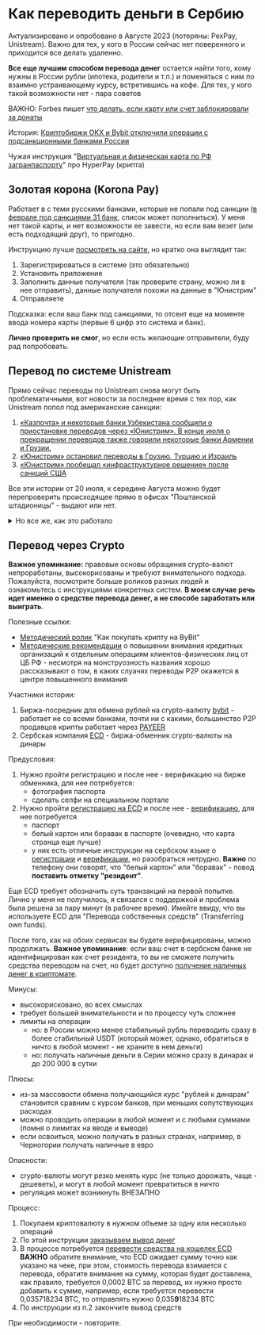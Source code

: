 # Как переводить деньги в Сербию

Актуализировано и опробовано в Августе 2023 (потеряны: PexPay, Unistream). Важно для тех, у кого в России сейчас нет поверенного и приходится все делать удаленно. 

**Все еще лучшим способом перевода денег** остается найти того, кому нужны в России рубли (ипотека, родители и т.п.) и поменяться с ним по взаимно устраивающему курсу, встретившись на кофе. Для тех, у кого такой возможности нет - пара советов

ВАЖНО: Forbes пишет [что делать, если карту или счет заблокировали за донаты](https://www.forbes.ru/finansy/493171-opasnyj-perevod-cto-delat-esli-kartu-ili-scet-zablokirovali-za-donaty)

История: [Криптобиржи OKX и Bybit отключили операции с подсанкционными банками России](https://www.forbes.ru/finansy/495366-kriptobirzi-okx-i-bybit-otklucili-operacii-s-podsankcionnymi-bankami-rossii)

Чужая инструкция "[Виртуальная и физическая карта по РФ загранпаспорту](https://shatim.notion.site/shatim/8e7388ef49b541abbfe30a6325ecaab9)" про HyperPay (крипта)

## Золотая корона (Korona Pay)

Работает в с теми русскими банками, которые не попали под санкции ([в феврале под санкциями 31 банк](https://www.banki.ru/news/daytheme/?id=10965728), список может пополниться). У меня нет такой карты, и нет возможности ее завести, но если вам везет (или есть подходящий друг), то пригодно. 

Инструкцию лучше [посмотреть на сайте](https://koronapay.com/transfers/online/how-it-works/), но кратко она выглядит так:
1. Зарегистрироваться в системе (это обязательно)
2. Установить приложение
3. Заполнить данные получателя (так проверите страну, можно ли в нее отправить), данные получателя похожи на данные в "Юнистрим"
4. Отправляете

Подсказка: если ваш банк под санкциями, то отсеит еще на моменте ввода номера карты (первые 6 цифр это система и банк).

**Лично проверить не смог**, но если есть желающие отправители, буду рад попробовать.

## Перевод по системе Unistream

Прямо сейчас переводы по Unistream снова могут быть проблематичными, вот новости за последнее время с тех пор, как Unistream попол под американские санкции:
1. [«Казпочта» и некоторые банки Узбекистана сообщили о приостановке переводов через «Юнистрим». В конце июля о прекращении переводов также говорили некоторые банки Армении и Грузии.](https://vc.ru/money/769798-kazpochta-i-nekotorye-banki-uzbekistana-soobshchili-o-priostanovke-perevodov-cherez-yunistrim)
2. [«Юнистрим» остановил переводы в Грузию, Турцию и Израиль](https://t.me/VwordMedia/7064)
3. [«Юнистрим» пообещал «инфраструктурное решение» после санкций США](https://www.rbc.ru/finances/20/07/2023/64b975ed9a79476d6d12783d)

Все эти истории от 20 июля, к середине Августа можно будет перепроверить происходящее прямо в офисах "Поштанской штадионицы" - выдают или нет.

<details>
  <summary>Но все же, как это работало</summary>
	
Работает с русскими картами (VISA, MasterCard, МИР), включая те, что действуют вопреки сроку действия карты (например, мои закончились в апреле 2022 года). 

Понадобится:
* данные русского паспорта
* русская карта 
* номер телефона в России
* номер телефона в Сербии

**Подсказка**: для удобства лучше зарегистрироваться в системе, но необязательно - работать будет и без этого

Плюсы:
* действительно быстрый перевод
* получение денег в EURO
* выглядит достаточно легально
* деньги оставляют бумажный след (если потребуется для банка)

Минусы:
* деньги оставляют бумажный след (если вам это важно)
* сравнительно небольшой лимит денег на операцию
	- мой банк так пояснил для меня ограничения в 100 000 на операцию (и на сутки заодно): "В банк поступает информация от сервиса о том, что данная операция - перевод с карты (подскажу, что тип операции зависит от настроек терминала сервиса/торговой точки)"
	- на сайте Банка Поштанска штедионица [указано](https://www.posted.co.rs/stanovnistvo/ostalo/transferi-novca/brzi-transferi/unisteam.html), что лимит операции 1200 euro
* придется иметь дело в банком (есть несколько обменников, которые так же работают по системе Unistream, но там приходится ждать выдачи)

Процесс:
1. [На странице создания платежа](https://unistream.ru/online/) выбираем "Сербия" и указываем сумму перевода - это то, сколько будет выдано в банке. Для удобства смотрим, что сумма в рублях не окажется выше лимита перевода. Всего потребуется:
	* данные русского паспорта
	* номер телефона в России
	* номер телефона в Сербии
	* действующая карта
2. Нужно пройти по процессу до получения идентификатора перевода. Его лучше записать или прямо распечатать страницу
3. В банке [Banka Poštanska štedionica](https://www.google.com/maps/search/poštanska+štedionica/@44.8074639,20.4589743,12.88z) вам нужно Devizni salter, ключевая фраза: "мне на трансфер нова"
4. В банке потребуется:
	* ваш паспорт
	* белый картон или боравак
	* номера транзакций
	* номер телефона в Сербии
5. При первом посещении банк потребует заполнить KYC - особая форма данных о клиенте и конечном бенефициаре. **Этот этап может занять много времени - полчаса/час**, но нужен только один раз
6. Само оформление получения денег занимает примерно минут 10 на перевод
7. Выдают сразу в евро

**Важно**: можно сделать несколько переводов и прийти с ними в банк (у меня было сразу два - это было нормально), но не в каждом отделении (да-да), например, в одном отделении меня заверили, что можно не более одной транзакции за сутки, тогда как в другом спокойно обработали две подряд.

Небольшие подсказки о KYC:
* KYC в менячнице будет короче и быстрее, если пользоваться только менячницей (что странно, но мне пришлось для них заполнять их короткий KYC при каждом визите, знания не сохранялись)
* При указании Personal ID лучше указывать JMBG, а в Document ID - номер загранпаспорта
* Всегда указывайте сербский телефонный номер в формате 06*

</details>

## Перевод через Crypto

**Важное упоминание:** правовые основы обращения crypto-валют непроработаны, высокорисованы и требуют внимательного подхода. Пожалуйста, посмотрите больше роликов разных людей и ознакомьтесь с инструкциями конкретных систем. **В моем случае речь идет именно о средстве перевода денег, а не способе заработать или выиграть**.

Полезные ссылки:
* [Методический ролик](https://youtu.be/dBhF76IZpAI) "Как покупать крипту на ByBit"
* [Методические рекомендации](https://github.com/katurov/PublicNotes/blob/main/MoneyTransferSRB2023/20210906_16-mr.pdf) о повышении внимания кредитных организаций к отдельным операциям клиентов-физических лиц от ЦБ РФ - несмотря на монструозность названия хорошо рассказывают о том, в каких слуачях переводы P2P окажется в центре повышенного внимания

Участники истории:
1. Биржа-посредник для обмена рублей на crypto-валюту [bybit](https://www.bybit.com/en-US/) - работает не со всеми банками, почти ни с какими, большинство P2P продавцов крипты работает через [PAYEER](https://payeer.com/ru/fees/)
2. Сербская компания [ECD](https://ecd.rs/verifikacije/) - биржа-обменник crypto-валюты на динары

Предусловия:
1. Нужно пройти регистрацию и после нее - верификацию на бирже обменника, для нее потребуется:
	* фотография паспорта
	* сделать селфи на специальном портале
2. Нужно пройти [регистрацию на ECD](https://exchange.ecd.rs/registration) и после нее - [верификацию](https://ecd.rs/verifikacije/), для нее потребуется
	* паспорт
	* белый картон или боравак в паспорте (очевидно, что карта странца еще лучше)
	* у них есть отличные инструкции на сербском языке о [регистрации](https://ecd.rs/uputstva/registracija-i-verifikacija-ecd-naloga/registracija-ecd-naloga-fizicko-lice/) и [верификации](https://ecd.rs/uputstva/registracija-i-verifikacija-ecd-naloga/verifikacija-ecd-naloga-fizicko-lice/), но разобраться нетрудно. **Важно** по телефону они говорят, что "белый картон" или "боравак" - повод **поставить отметку "резидент"**.

Еще ECD требует обозначить суть транзакций на первой попытке. Лично у меня не получилось, я связался с поддержкой и проблема была решена за пару минут (в рабочее время). Имейте ввиду, что вы используете ECD для "Перевода собственных средств" (Transferring own funds).

После того, как на обоих сервисах вы будете верифицированы, можно продолжать. **Важное упоминание**: если ваш счет в сербском банке не идентифицирован как счет резидента, то вы не сможете получить средства переводом на счет, но будет доступно [получение наличных денег в криптомате](https://ecd.rs/crypto-atm/). 

Минусы:
* высокорисковано, во всех смыслах
* требует большей внимательности и по процессу чуть сложнее
* лимиты на операции
	* но: в России можно менее стабильный рубль переводить сразу в более стабильный USDT (который может, однако, обратиться в ничто в любой момент - не храните в нем деньги)
	* но: получать наличные деньги в Серии можно сразу в динарах и до 200 000 в сутки

Плюсы:
* из-за массовости обмена получающийся курс "рублей к динарам" становится сравним с курсом банков, при меньших сопутствующих расходах
* можно проводить операции в любой момент и с любыми суммами (помня о лимитах на вводе и выводе)
* если освоиться, можно получать в разных странах, например, в Черногории получать наличные в евро

Опасности:
* crypto-валюты могут резко менять курс (не только дорожать, чаще - дешеветь), и могут в любой момент превратиться в ничто
* регуляция может возникнуть ВНЕЗАПНО

Процесс:
1. Покупаем криптовалюту в нужном объеме за одну или несколько операций
2. По этой инструкции [заказываем вывод денег](https://youtu.be/IA195HQGOe4)
3. В процессе потребуется [перевести средства на кошелек ECD](https://support.pexpay.com/hc/ru/articles/4414018764441-Как-осуществить-прямой-перевод-активов-на-внешние-сайты-и-с-них) **ВАЖНО** обратите внимание, что ECD ожидает сумму точно как указано на чеке, при этом, стоимость перевода взимается с перевода, обратите внимание на сумму, которая будет доставлена, как правило, требуется 0,0002 BTC за перевод, их нужно просто добавить к сумме, например, если требуется перевести 0,035718234 BTC, то отправлять нужно 0,035**9**18234 BTC
4. По инструкции из п.2 закончите вывод средств

При необходимости - повторите.

